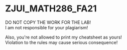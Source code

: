 # ZJUI_MATH286_FA21
DO NOT COPY THE WORK FOR THE LAB!  
I am not responsible for your plagiarism!  

Also, you're not allowed to print my cheatsheet as yours!  
Violation to the rules may cause serious consequence!  
